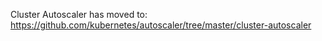 Cluster Autoscaler has moved to: https://github.com/kubernetes/autoscaler/tree/master/cluster-autoscaler
